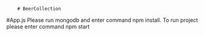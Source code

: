 		# BeerCollection
#App.js
Please run mongodb and enter command npm install.
To run project please enter command npm start
